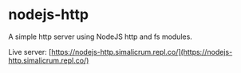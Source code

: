 # nodejs-http

A simple http server using NodeJS http and fs modules.

Live server: [https://nodejs-http.simalicrum.repl.co/](https://nodejs-http.simalicrum.repl.co/)
